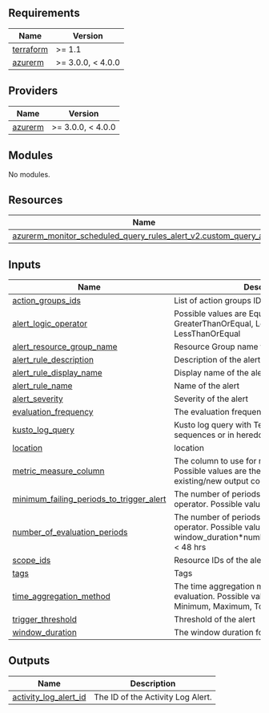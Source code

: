 ## Requirements

| Name | Version |
|------|---------|
| <a name="requirement_terraform"></a> [terraform](#requirement\_terraform) | >= 1.1 |
| <a name="requirement_azurerm"></a> [azurerm](#requirement\_azurerm) | >= 3.0.0, < 4.0.0 |

## Providers

| Name | Version |
|------|---------|
| <a name="provider_azurerm"></a> [azurerm](#provider\_azurerm) | >= 3.0.0, < 4.0.0 |

## Modules

No modules.

## Resources

| Name | Type |
|------|------|
| [azurerm_monitor_scheduled_query_rules_alert_v2.custom_query_alert](https://registry.terraform.io/providers/hashicorp/azurerm/latest/docs/resources/monitor_scheduled_query_rules_alert_v2) | resource |

## Inputs

| Name | Description | Type | Default | Required |
|------|-------------|------|---------|:--------:|
| <a name="input_action_groups_ids"></a> [action\_groups\_ids](#input\_action\_groups\_ids) | List of action groups IDs | `list(string)` | n/a | yes |
| <a name="input_alert_logic_operator"></a> [alert\_logic\_operator](#input\_alert\_logic\_operator) | Possible values are Equal, GreaterThan, GreaterThanOrEqual, LessThan,and LessThanOrEqual | `string` | n/a | yes |
| <a name="input_alert_resource_group_name"></a> [alert\_resource\_group\_name](#input\_alert\_resource\_group\_name) | Resource Group name for the alert | `string` | n/a | yes |
| <a name="input_alert_rule_description"></a> [alert\_rule\_description](#input\_alert\_rule\_description) | Description of the alert | `string` | n/a | yes |
| <a name="input_alert_rule_display_name"></a> [alert\_rule\_display\_name](#input\_alert\_rule\_display\_name) | Display name of the alert | `string` | n/a | yes |
| <a name="input_alert_rule_name"></a> [alert\_rule\_name](#input\_alert\_rule\_name) | Name of the alert | `string` | n/a | yes |
| <a name="input_alert_severity"></a> [alert\_severity](#input\_alert\_severity) | Severity of the alert | `number` | n/a | yes |
| <a name="input_evaluation_frequency"></a> [evaluation\_frequency](#input\_evaluation\_frequency) | The evaluation frequency for your resource | `string` | n/a | yes |
| <a name="input_kusto_log_query"></a> [kusto\_log\_query](#input\_kusto\_log\_query) | Kusto log query with Terraform escape sequences or in heredoc | `string` | n/a | yes |
| <a name="input_location"></a> [location](#input\_location) | location | `string` | n/a | yes |
| <a name="input_metric_measure_column"></a> [metric\_measure\_column](#input\_metric\_measure\_column) | The column to use for metric measurement. Possible values are the column name of existing/new output column | `string` | n/a | yes |
| <a name="input_minimum_failing_periods_to_trigger_alert"></a> [minimum\_failing\_periods\_to\_trigger\_alert](#input\_minimum\_failing\_periods\_to\_trigger\_alert) | The number of periods to evaluate the alert logic operator. Possible values are 1 to 6 | `number` | n/a | yes |
| <a name="input_number_of_evaluation_periods"></a> [number\_of\_evaluation\_periods](#input\_number\_of\_evaluation\_periods) | The number of periods to evaluate the alert logic operator. Possible values are 1 to 6, window\_duration*number\_of\_evaluation\_periods < 48 hrs | `number` | n/a | yes |
| <a name="input_scope_ids"></a> [scope\_ids](#input\_scope\_ids) | Resource IDs of the alert scope | `list(string)` | n/a | yes |
| <a name="input_tags"></a> [tags](#input\_tags) | Tags | `map(string)` | n/a | yes |
| <a name="input_time_aggregation_method"></a> [time\_aggregation\_method](#input\_time\_aggregation\_method) | The time aggregation method to use for alert evaluation. Possible values are: Average, Minimum, Maximum, Total, Count | `string` | n/a | yes |
| <a name="input_trigger_threshold"></a> [trigger\_threshold](#input\_trigger\_threshold) | Threshold of the alert | `number` | n/a | yes |
| <a name="input_window_duration"></a> [window\_duration](#input\_window\_duration) | The window duration for your resource | `string` | n/a | yes |

## Outputs

| Name | Description |
|------|-------------|
| <a name="output_activity_log_alert_id"></a> [activity\_log\_alert\_id](#output\_activity\_log\_alert\_id) | The ID of the Activity Log Alert. |
